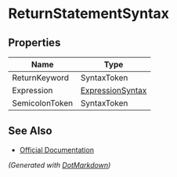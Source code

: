 # ReturnStatementSyntax

## Properties

| Name           | Type                                    |
| -------------- | --------------------------------------- |
| ReturnKeyword  | SyntaxToken                             |
| Expression     | [ExpressionSyntax](ExpressionSyntax.md) |
| SemicolonToken | SyntaxToken                             |

## See Also

* [Official Documentation](https://docs.microsoft.com/en-us/dotnet/api/microsoft.codeanalysis.csharp.syntax.returnstatementsyntax)


*\(Generated with [DotMarkdown](http://github.com/JosefPihrt/DotMarkdown)\)*